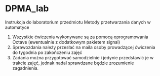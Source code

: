 # DPMA_lab

Instrukcja do laboratorium przedmiotu Metody przetwarzania danych w automatyce

1. Wszystkie ćwiczenia wykonywane są za pomocą oprogramowania Octave (ewentualnie z dodatkowym pakietem signal)
2. Sprawozdania należy przesłać na maila osoby prowadzącej ćwiczenia do tygodnia po zakończeniu zajęć
3. Zadania można przygotować samodzielnie i jedynie przedstawić je w trakcie zajęć, jednak nadal sprawdzane będzie zrozumienie zagadnienia.
